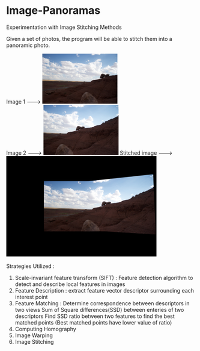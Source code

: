 # Image-Panoramas
Experimentation with Image Stitching Methods

Given a set of photos, the program will be able to stitch them into a panoramic photo.

Image 1 ---> <img src="data/nevada3.jpg" width="200">      
Image 2 ---> <img src="data/nevada5.jpg" width="200">
Stitched image ---> <img src="Results/panorama.jpg" width="400">

Strategies Utilized :
1. Scale-invariant feature transform (SIFT) :  Feature detection algorithm to detect and describe local features in images
2. Feature Description : extract feature vector descriptor surrounding each interest point
3. Feature Matching : Determine correspondence between descriptors in two views
              Sum of Square differences(SSD) between enteries of two descriptors 
              Find SSD ratio between two features to find the best matched points (Best matched points have lower value of ratio)
4. Computing Homography
5. Image Warping
6. Image Stitching

